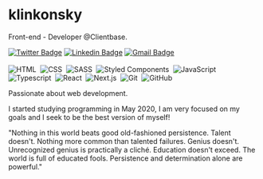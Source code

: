 # klinkonsky
Front-end - Developer @Clientbase.

[![Twitter Badge](https://img.shields.io/badge/-@klinkonskydev-6633cc?style=flat-square&labelColor=6633cc&logo=instagram&logoColor=white&link=https://www.instagram.com/klinkonsky.dev/)](https://www.instagram.com/klinkonsky.dev/)
[![Linkedin Badge](https://img.shields.io/badge/-klinkonskydev-6633cc?style=flat-square&logo=Linkedin&logoColor=white&link=https://www.linkedin.com/in/klinkonsky/)](https://www.linkedin.com/in/klinkonsky/) 
[![Gmail Badge](https://img.shields.io/badge/-klinkonskydev@gmail.com-6633cc?style=flat-square&logo=Gmail&logoColor=white&link=mailto:klinkonskydev@gmail.com)](mailto:klinkonskydev@gmail.com)
<br /><br />
![HTML](https://img.shields.io/badge/-HTML-0d1117?style=flat-square&logo=HTML5)&nbsp;
![CSS](https://img.shields.io/badge/-CSS-0d1117?style=flat-square&logo=CSS3&logoColor=1572B6)&nbsp;
![SASS](https://img.shields.io/badge/-SASS-0d1117?style=flat-square&logo=SASS)&nbsp;
![Styled Components](https://img.shields.io/badge/-Styled%20Components-0d1117?style=flat-square&logo=styledcomponents)&nbsp;
![JavaScript](https://img.shields.io/badge/-JavaScript-0d1117?style=flat-square&logo=javascript)&nbsp;
<br />
![Typescript](https://img.shields.io/badge/-Typescript-0d1117?style=flat-square&logo=typescript)&nbsp;
![React](https://img.shields.io/badge/-React-0d1117?style=flat-square&logo=react)&nbsp;
![Next.js](https://img.shields.io/badge/-Next-0d1117?style=flat-square&logo=next.js)&nbsp;
![Git](https://img.shields.io/badge/-Git-0d1117?style=flat-square&logo=git)&nbsp;
![GitHub](https://img.shields.io/badge/-GitHub-0d1117?style=flat-square&logo=github)&nbsp;

Passionate about web development.

I started studying programming in May 2020, I am very focused on my goals and I seek to be the best version of myself!

"Nothing in this world beats good old-fashioned persistence. Talent doesn't. Nothing more common than talented failures. Genius doesn't. Unrecognized genius is practically a cliché. Education doesn't exceed. The world is full of educated fools. Persistence and determination alone are powerful."
